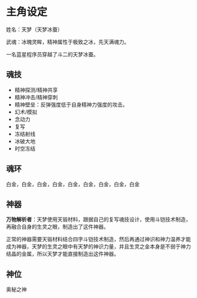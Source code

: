 # 主角设定

姓名：天梦（天梦冰蚕）

武魂：冰魄灵眸，精神属性于极致之冰，先天满魂力。

一名蓝星程序员穿越了斗二的天梦冰蚕。

## 魂技

* 精神探测/精神共享
* 精神冲击/精神穿刺
* 精神壁垒：反弹强度低于自身精神力强度的攻击。
* 幻术/模拟
* 念动力
* 复写
* 冻结射线
* 冰破大地
* 时空冻结

## 魂环

白金，白金，白金，白金，白金，白金，白金，白金，白金

## 神器

**万物解析者**：天梦使用天锻材料，跟据自己的复写魂技设计，使用斗铠技术制造，再融合自身的生灵之眼，制造出了这件神器。

正常的神器需要天锻材料结合四字斗铠技术制造，然后再通过神识和神力温养才能成为神器，天梦的生灵之眼中有天梦的神识力量，并且生灵之金本身是不弱于神力结晶的金属，所以天梦才能直接制造出这件神器。

## 神位

奥秘之神